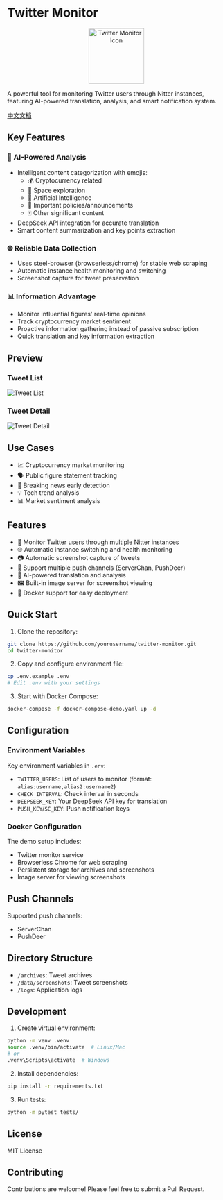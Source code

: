 # Twitter Monitor

<p align="center">
  <img src="assets/icon.svg" width="128" height="128" alt="Twitter Monitor Icon">
</p>

A powerful tool for monitoring Twitter users through Nitter instances, featuring AI-powered translation, analysis, and smart notification system.

[中文文档](README.zh.md)

## Key Features

### 🤖 AI-Powered Analysis
- Intelligent content categorization with emojis:
  - 💰 Cryptocurrency related
  - 🚀 Space exploration
  - 🤖 Artificial Intelligence
  - 💊 Important policies/announcements
  - 🀄 Other significant content
- DeepSeek API integration for accurate translation
- Smart content summarization and key points extraction

### 🌐 Reliable Data Collection
- Uses steel-browser (browserless/chrome) for stable web scraping
- Automatic instance health monitoring and switching
- Screenshot capture for tweet preservation

### 📊 Information Advantage
- Monitor influential figures' real-time opinions
- Track cryptocurrency market sentiment
- Proactive information gathering instead of passive subscription
- Quick translation and key information extraction

## Preview

### Tweet List
![Tweet List](docs/images/list.jpg)

### Tweet Detail
![Tweet Detail](docs/images/detail.jpg)

## Use Cases

- 📈 Cryptocurrency market monitoring
- 🗣️ Public figure statement tracking
- 📰 Breaking news early detection
- 💡 Tech trend analysis
- 📊 Market sentiment analysis

## Features

- 🔄 Monitor Twitter users through multiple Nitter instances
- 🌐 Automatic instance switching and health monitoring
- 📷 Automatic screenshot capture of tweets
- 🔔 Support multiple push channels (ServerChan, PushDeer)
- 🤖 AI-powered translation and analysis
- 🖼️ Built-in image server for screenshot viewing
- 🐳 Docker support for easy deployment

## Quick Start

1. Clone the repository:
  ```bash
  git clone https://github.com/yourusername/twitter-monitor.git
  cd twitter-monitor
  ```

2. Copy and configure environment file:
  ```bash
  cp .env.example .env
  # Edit .env with your settings
  ```

3. Start with Docker Compose:
  ```bash
  docker-compose -f docker-compose-demo.yaml up -d
  ```

## Configuration

### Environment Variables

Key environment variables in `.env`:

- `TWITTER_USERS`: List of users to monitor (format: `alias:username,alias2:username2`)
- `CHECK_INTERVAL`: Check interval in seconds
- `DEEPSEEK_KEY`: Your DeepSeek API key for translation
- `PUSH_KEY`/`SC_KEY`: Push notification keys

### Docker Configuration

The demo setup includes:
- Twitter monitor service
- Browserless Chrome for web scraping
- Persistent storage for archives and screenshots
- Image server for viewing screenshots

## Push Channels

Supported push channels:
- ServerChan
- PushDeer

## Directory Structure

- `/archives`: Tweet archives
- `/data/screenshots`: Tweet screenshots
- `/logs`: Application logs

## Development

1. Create virtual environment:
  ```bash
  python -m venv .venv
  source .venv/bin/activate  # Linux/Mac
  # or
  .venv\Scripts\activate  # Windows
  ```

2. Install dependencies:
  ```bash
  pip install -r requirements.txt
  ```

3. Run tests:
  ```bash
  python -m pytest tests/
  ```

## License

MIT License

## Contributing

Contributions are welcome! Please feel free to submit a Pull Request. 